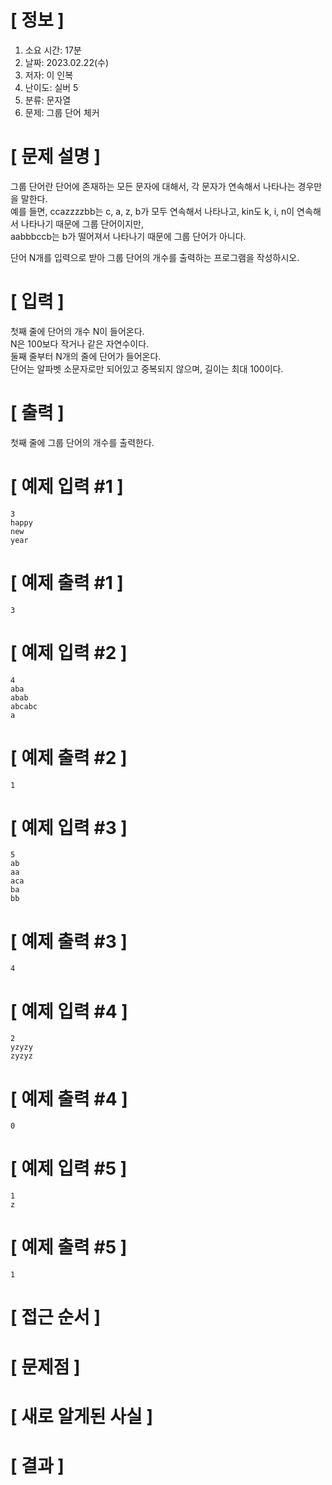 # **[ 정보 ]**
1. 소요 시간: 17분
2. 날짜: 2023.02.22(수)
3. 저자: 이 인복
4. 난이도: 실버 5
5. 분류: 문자열
6. 문제: 그룹 단어 체커

# **[ 문제 설명 ]**
그룹 단어란 단어에 존재하는 모든 문자에 대해서, 각 문자가 연속해서 나타나는 경우만을 말한다.  
예를 들면, ccazzzzbb는 c, a, z, b가 모두 연속해서 나타나고, kin도 k, i, n이 연속해서 나타나기 때문에 그룹 단어이지만,  
aabbbccb는 b가 떨어져서 나타나기 때문에 그룹 단어가 아니다.

단어 N개를 입력으로 받아 그룹 단어의 개수를 출력하는 프로그램을 작성하시오.

# **[ 입력 ]**
첫째 줄에 단어의 개수 N이 들어온다.  
N은 100보다 작거나 같은 자연수이다.  
둘째 줄부터 N개의 줄에 단어가 들어온다.  
단어는 알파벳 소문자로만 되어있고 중복되지 않으며, 길이는 최대 100이다.

# **[ 출력 ]**
첫째 줄에 그룹 단어의 개수를 출력한다.

# **[ 예제 입력 #1 ]**
    3
    happy
    new
    year

# **[ 예제 출력 #1 ]**
    3

# **[ 예제 입력 #2 ]**
    4
    aba
    abab
    abcabc
    a

# **[ 예제 출력 #2 ]**
    1

# **[ 예제 입력 #3 ]**
    5
    ab
    aa
    aca
    ba
    bb

# **[ 예제 출력 #3 ]**
    4

# **[ 예제 입력 #4 ]**
    2
    yzyzy
    zyzyz

# **[ 예제 출력 #4 ]**
    0

# **[ 예제 입력 #5 ]**
    1
    z

# **[ 예제 출력 #5 ]**
    1

# **[ 접근 순서 ]**

# **[ 문제점 ]**

# **[ 새로 알게된 사실 ]**

# **[ 결과 ]**
